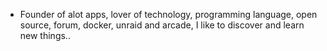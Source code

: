- Founder of alot apps, lover of technology, programming language, open source, forum, docker, unraid and arcade, I like to discover and learn new things..
  <br>


























































































































































































































































































































































































































































































































































































































































































































































































































































































































































































































































































































































































































































































































































































































































































































































































































































































































































































































































































































































































































































































































































































































































































































































































































































































































































































































































































































































































































































































































































































































































































































































